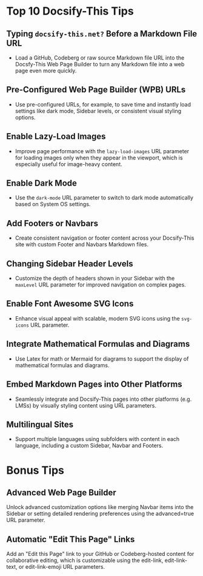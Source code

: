# Top 10 Docsify-This Tips

## Typing `docsify-this.net?` Before a Markdown File URL

- Load a GitHub, Codeberg or raw source Markdown file URL into the Docsfy-This Web Page Builder to turn any Markdown file into a web page even more quickly.

## Pre-Configured Web Page Builder (WPB) URLs

- Use pre-configured URLs, for example, to save time and instantly load settings like dark mode, Sidebar levels, or consistent visual styling options.

## Enable Lazy-Load Images

- Improve page performance with the `lazy-load-images` URL parameter for loading images only when they appear in the viewport, which is especially useful for image-heavy content.

## Enable Dark Mode

- Use the `dark-mode` URL parameter to switch to dark mode automatically based on System OS settings.

## Add Footers or Navbars

- Create consistent navigation or footer content across your Docsify-This site with custom Footer and Navbars Markdown files.

## Changing Sidebar Header Levels

- Customize the depth of headers shown in your Sidebar with the `maxLevel` URL parameter for improved navigation on complex pages.

## Enable Font Awesome SVG Icons

- Enhance visual appeal with scalable, modern SVG icons using the `svg-icons` URL parameter.

## Integrate Mathematical Formulas and Diagrams

- Use Latex for math or Mermaid for diagrams to support the display of mathematical formulas and diagrams.

## Embed Markdown Pages into Other Platforms

- Seamlessly integrate and Docsify-This pages into other platforms (e.g. LMSs) by visually styling content using URL parameters.

## Multilingual Sites

- Support multiple languages using subfolders with content in each language, including a custom Sidebar, Navbar and Footers.

# Bonus Tips

## Advanced Web Page Builder

Unlock advanced customization options like merging Navbar items into the Sidebar or setting detailed rendering preferences using the advanced=true URL parameter.

## Automatic "Edit This Page" Links

Add an "Edit this Page" link to your GitHub or Codeberg-hosted content for collaborative editing, which is customizable using the edit-link, edit-link-text, or edit-link-emoji URL parameters.
